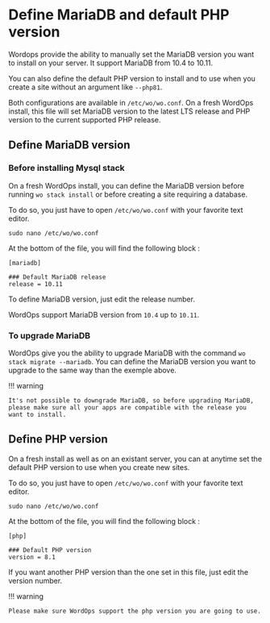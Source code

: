 # Define MariaDB and default PHP version

Wordops provide the ability to manually set the MariaDB version you want to install on your server. It support MariaDB from 10.4 to 10.11.

You can also define the default PHP version to install and to use when you create a site without an argument like `--php81`.

Both configurations are available in `/etc/wo/wo.conf`. On a fresh WordOps install, this file will set MariaDB version to the latest LTS release and PHP version to the current supported PHP release.

## Define MariaDB version

### Before installing Mysql stack

On a fresh WordOps install, you can define the MariaDB version before running `wo stack install` or before creating a site requiring a database.

To do so, you just have to open `/etc/wo/wo.conf` with your favorite text editor.

```shell
sudo nano /etc/wo/wo.conf
```

At the bottom of the file, you will find the following block :

```shell
[mariadb]

### Default MariaDB release
release = 10.11
```

To define MariaDB version, just edit the release number.

WordOps support MariaDB version from `10.4` up to `10.11`.

### To upgrade MariaDB

WordOps give you the ability to upgrade MariaDB with the command `wo stack migrate --mariadb`.
You can define the MariaDB version you want to upgrade to the same way than the exemple above.

!!! warning

    It's not possible to downgrade MariaDB, so before upgrading MariaDB, please make sure all your apps are compatible with the release you want to install.


## Define PHP version

On a fresh install as well as on an existant server, you can at anytime set the default PHP version to use when you create new sites.

To do so, you just have to open `/etc/wo/wo.conf` with your favorite text editor.

```shell
sudo nano /etc/wo/wo.conf
```

At the bottom of the file, you will find the following block :

```shell
[php]

### Default PHP version
version = 8.1
```

If you want another PHP version than the one set in this file, just edit the version number.

!!! warning

    Please make sure WordOps support the php version you are going to use.